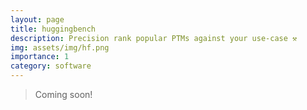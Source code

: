 ```yaml
---
layout: page
title: huggingbench
description: Precision rank popular PTMs against your use-case ⚒️
img: assets/img/hf.png
importance: 1
category: software
---
```


> Coming soon! 